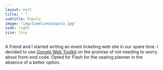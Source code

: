 ```yaml
---
layout: null
title: " "
subtitle: Populo
image: "img/timeline/populo.jpg"
side: right
size: tiny
---
```

A friend and I started writing an event ticketing web site in our spare time. I decided to use [Google Web Toolkit](http://www.gwtproject.org/) on the promise of not needing to worry about front-end code. Opted for Flash for the seating planner in the absence of a better option.

